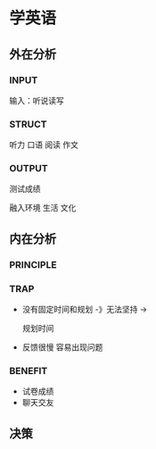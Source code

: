 # 学英语

## 外在分析

### INPUT

输入：听说读写

### STRUCT

听力 口语 阅读 作文

### OUTPUT

测试成绩

融入环境 生活 文化

## 内在分析

### PRINCIPLE

### TRAP

* 没有固定时间和规划 -》无法坚持 ->

  规划时间

  

* 反馈很慢 容易出现问题

### BENEFIT

* 试卷成绩
* 聊天交友

## 决策

